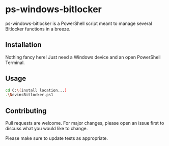# ps-windows-bitlocker

ps-windows-bitlocker is a PowerShell script meant to manage several Bitlocker functions in a breeze.

## Installation

Nothing fancy here! Just need a Windows device and an open PowerShell Terminal. 

## Usage

```bash
cd C:\(install location...) 
.\NevinsBitlocker.ps1
```

## Contributing
Pull requests are welcome. For major changes, please open an issue first to discuss what you would like to change.

Please make sure to update tests as appropriate.
